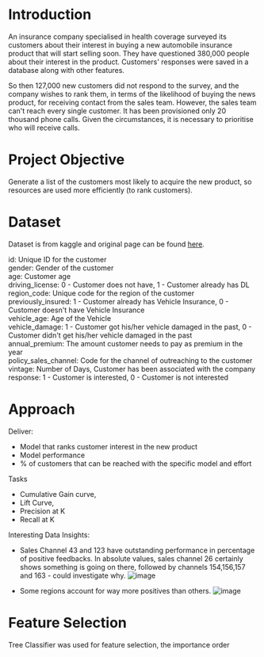 # Introduction

An insurance company specialised in health coverage surveyed its customers about their interest in buying a new automobile insurance product that will start selling soon. They have questioned 380,000 people about their interest in the product. Customers' responses were saved in a database along with other features.

So then 127,000 new customers did not respond to the survey, and the company wishes to rank them, in terms of the likelihood of buying the news product, for receiving contact from the sales team. However, the sales team can't reach every single customer. It has been provisioned only 20 thousand phone calls. Given the circumstances, it is necessary to prioritise who will receive calls.

# Project Objective

Generate a list of the customers most likely to acquire the new product, so resources are used more efficiently (to rank customers).

# Dataset

Dataset is from kaggle and original page can be found [here](https://www.kaggle.com/code/gabrielecarleo/health-insurance-using-logistic-regression).

id: Unique ID for the customer  
gender: Gender of the customer  
age: Customer age  
driving_license: 0 - Customer does not have, 1 - Customer already has DL  
region_code: Unique code for the region of the customer  
previously_insured: 1 - Customer already has Vehicle Insurance, 0 - Customer doesn't have Vehicle Insurance  
vehicle_age: Age of the Vehicle  
vehicle_damage: 1 - Customer got his/her vehicle damaged in the past, 0 - Customer didn't get his/her vehicle damaged in the past  
annual_premium: The amount customer needs to pay as premium in the year  
policy_sales_channel: Code for the channel of outreaching to the customer  
vintage: Number of Days, Customer has been associated with the company  
response: 1 - Customer is interested, 0 - Customer is not interested  

# Approach

Deliver:
- Model that ranks customer interest in the new product
- Model performance
- % of customers that can be reached with the specific model and effort

Tasks
- Cumulative Gain curve,
- Lift Curve,
- Precision at K
- Recall at K

Interesting Data Insights:


- Sales Channel 43 and 123 have outstanding performance in percentage of positive feedbacks. In absolute values, sales channel 26 certainly shows something is going on there, followed by channels 154,156,157 and 163  - could investigate why.
![image](https://user-images.githubusercontent.com/66756007/196834242-bb2bcf91-6367-4360-ae35-1849c315416b.png)

- Some regions account for way more positives than others.
![image](https://user-images.githubusercontent.com/66756007/196834655-e69bb1c2-0547-4226-acbd-4041c31ad427.png)


# Feature Selection

Tree Classifier was used for feature selection, the importance order 


